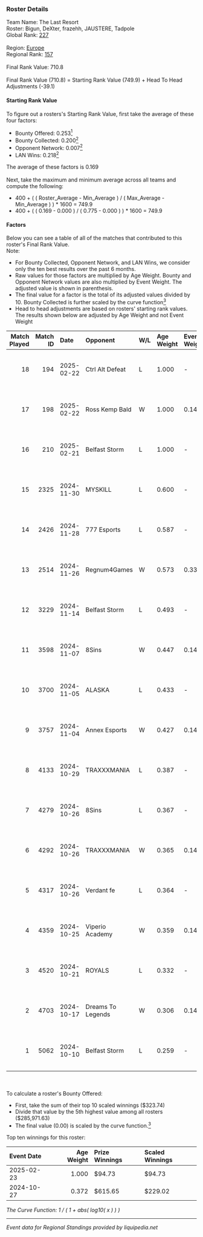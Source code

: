 ### Roster Details<br />
Team Name: The Last Resort<br />
Roster: Bigun, DeXter, frazehh, JAUSTERE, Tadpole<br />
Global Rank: [227](../../standings_global_2025_02_28.md)<br />
<br />
Region: [Europe]( ../../standings_europe_2025_02_28.md)<br />
Regional Rank: [157]( ../../standings_europe_2025_02_28.md)<br />
<br />
Final Rank Value:  710.8<br />
<br />
Final Rank Value (710.8) = Starting Rank Value (749.9) + Head To Head Adjustments (-39.1)<br />

#### Starting Rank Value<br />
To figure out a rosters's Starting Rank Value, first take the average of these four factors:<br />
- Bounty Offered: 0.253[<sup>1</sup>](#table2)
- Bounty Collected: 0.200[<sup>2</sup>](#table1)
- Opponent Network: 0.007[<sup>2</sup>](#table1)
- LAN Wins: 0.218[<sup>2</sup>](#table1)

The average of these factors is 0.169<br />
<br />
Next, take the maximum and minimum average across all teams and compute the following:<br />
- 400 + ( ( Roster_Average - Min_Average ) / ( Max_Average - Min_Average ) ) * 1600 = 749.9
- 400 + ( ( 0.169 - 0.000 ) / ( 0.775 - 0.000 ) ) * 1600 = 749.9


#### Factors<br />
Below you can see a table of all of the matches that contributed to this roster's Final Rank Value.<br />
Note:<br />

- For Bounty Collected, Opponent Network, and LAN Wins, we consider only the ten best results over the past 6 months.
- Raw values for those factors are multiplied by Age Weight. Bounty and Opponent Network values are also multiplied by Event Weight. The adjusted value is shown in parenthesis.
- The final value for a factor is the total of its adjusted values divided by 10. Bounty Collected is further scaled by the curve function[<sup>3</sup>](#curveFunction)
- Head to head adjustments are based on rosters' starting rank values. The results shown below are adjusted by Age Weight and not Event Weight
<span id="table1"></span><br />


| Match Played | Match ID | Date       | Opponent          | W/L | Age Weight | Event Weight | Bounty Collected | Opponent Network | LAN Wins  | H2H Adj. | Roster                                    |
| -: | -: | :- | :- | :- | :- | :- | :- | :- | :- | -: | :- |
|           18 |      194 | 2025-02-22 | Ctrl Alt Defeat   | L   | 1.000      | -            | -                | -                | -         |    -8.39 | Bigun, DeXter, frazehh, JAUSTERE, Tadpole |
|           17 |      198 | 2025-02-22 | Ross Kemp Bald    | W   | 1.000      | 0.143        | 0.000 (0.000)    | 0.050 (0.007)    | 1 (1.000) |     6.46 | Bigun, DeXter, frazehh, JAUSTERE, Tadpole |
|           16 |      210 | 2025-02-21 | Belfast Storm     | L   | 1.000      | -            | -                | -                | -         |   -14.79 | Bigun, DeXter, frazehh, JAUSTERE, Tadpole |
|           15 |     2325 | 2024-11-30 | MYSKILL           | L   | 0.600      | -            | -                | -                | -         |   -10.23 | Bigun, DeXter, frazehh, JAUSTERE, Zulu    |
|           14 |     2426 | 2024-11-28 | 777 Esports       | L   | 0.587      | -            | -                | -                | -         |   -11.36 | Bigun, DeXter, frazehh, JAUSTERE, Zulu    |
|           13 |     2514 | 2024-11-26 | Regnum4Games      | W   | 0.573      | 0.333        | 0.003 (0.001)    | 0.125 (0.024)    | 0 (0.000) |     6.82 | Bigun, DeXter, frazehh, JAUSTERE, Zulu    |
|           12 |     3229 | 2024-11-14 | Belfast Storm     | L   | 0.493      | -            | -                | -                | -         |    -7.74 | Bigun, DeXter, frazehh, JAUSTERE, Zulu    |
|           11 |     3598 | 2024-11-07 | 8Sins             | W   | 0.447      | 0.143        | 0.006 (0.000)    | 0.251 (0.016)    | 0 (0.000) |    10.86 | Bigun, DeXter, frazehh, JAUSTERE, Zulu    |
|           10 |     3700 | 2024-11-05 | ALASKA            | L   | 0.433      | -            | -                | -                | -         |    -1.71 | Bigun, DeXter, frazehh, JAUSTERE, Zulu    |
|            9 |     3757 | 2024-11-04 | Annex Esports     | W   | 0.427      | 0.143        | 0.000 (0.000)    | 0.064 (0.004)    | 0 (0.000) |     4.82 | Bigun, DeXter, frazehh, JAUSTERE, Zulu    |
|            8 |     4133 | 2024-10-29 | TRAXXXMANIA       | L   | 0.387      | -            | -                | -                | -         |    -6.97 | DeXter, frazehh, ifan, JAUSTERE, Zulu     |
|            7 |     4279 | 2024-10-26 | 8Sins             | L   | 0.367      | -            | -                | -                | -         |    -2.66 | DeXter, frazehh, ifan, JAUSTERE, Zulu     |
|            6 |     4292 | 2024-10-26 | TRAXXXMANIA       | W   | 0.365      | 0.143        | 0.000 (0.000)    | 0.139 (0.007)    | 1 (0.365) |     4.97 | DeXter, frazehh, ifan, JAUSTERE, Zulu     |
|            5 |     4317 | 2024-10-26 | Verdant fe        | L   | 0.364      | -            | -                | -                | -         |    -6.26 | DeXter, frazehh, ifan, JAUSTERE, Zulu     |
|            4 |     4359 | 2024-10-25 | Viperio Academy   | W   | 0.359      | 0.143        | 0.001 (0.000)    | 0.123 (0.006)    | 1 (0.359) |     3.70 | DeXter, frazehh, ifan, JAUSTERE, Zulu     |
|            3 |     4520 | 2024-10-21 | ROYALS            | L   | 0.332      | -            | -                | -                | -         |    -5.66 | DeXter, frazehh, ifan, JAUSTERE, Zulu     |
|            2 |     4703 | 2024-10-17 | Dreams To Legends | W   | 0.306      | 0.143        | 0.000 (0.000)    | 0.090 (0.004)    | 0 (0.000) |     3.38 | DeXter, frazehh, ifan, JAUSTERE, Zulu     |
|            1 |     5062 | 2024-10-10 | Belfast Storm     | L   | 0.259      | -            | -                | -                | -         |    -4.34 | DeXter, frazehh, ifan, JAUSTERE, Zulu     |

<br />
<span id="table2"></span><br />
To calculate a roster's Bounty Offered:<br />

- First, take the sum of their top 10 scaled winnings ($323.74)
- Divide that value by the 5th highest value among all rosters ($285,971.63)
- The final value (0.00) is scaled by the curve function.[<sup>3</sup>](#curveFunction)

Top ten winnings for this roster:<br />

| Event Date | Age Weight | Prize Winnings | Scaled Winnings |
| :- | -: | :- | :- |
| 2025-02-23 |      1.000 | $94.73         | $94.73          |
| 2024-10-27 |      0.372 | $615.65        | $229.02         |


<span id="curveFunction"></span>_The Curve Function: 1 / ( 1 + abs( log10( x ) ) )_<br />

---
_Event data for Regional Standings provided by liquipedia.net_<br />
